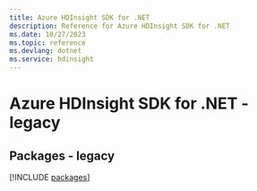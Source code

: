 ```yaml
---
title: Azure HDInsight SDK for .NET
description: Reference for Azure HDInsight SDK for .NET
ms.date: 10/27/2023
ms.topic: reference
ms.devlang: dotnet
ms.service: hdinsight
---
```

# Azure HDInsight SDK for .NET - legacy
## Packages - legacy
[!INCLUDE [packages](hdinsight-index.md)]